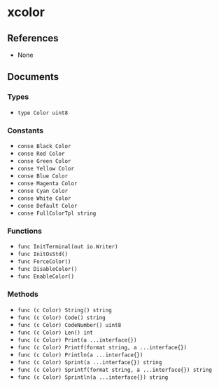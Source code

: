 # xcolor

## References

+ None

## Documents

### Types

+ `type Color uint8`

### Constants

+ `conse Black Color`
+ `conse Red Color`
+ `conse Green Color`
+ `conse Yellow Color`
+ `conse Blue Color`
+ `conse Magenta Color`
+ `conse Cyan Color`
+ `conse White Color`
+ `conse Default Color`
+ `conse FullColorTpl string`

### Functions

+ `func InitTerminal(out io.Writer)`
+ `func InitOsStd()`
+ `func ForceColor()`
+ `func DisableColor()`
+ `func EnableColor()`

### Methods

+ `func (c Color) String() string`
+ `func (c Color) Code() string`
+ `func (c Color) CodeNumber() uint8`
+ `func (c Color) Len() int`
+ `func (c Color) Print(a ...interface{})`
+ `func (c Color) Printf(format string, a ...interface{})`
+ `func (c Color) Println(a ...interface{})`
+ `func (c Color) Sprint(a ...interface{}) string`
+ `func (c Color) Sprintf(format string, a ...interface{}) string`
+ `func (c Color) Sprintln(a ...interface{}) string`
